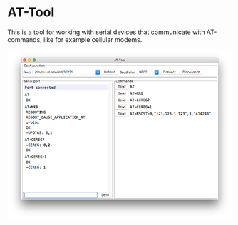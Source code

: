 # AT-Tool
This is a tool for working with serial devices that communicate with AT-commands, like for example cellular modems.

<img src=at-tool.png>